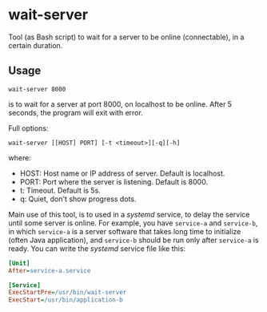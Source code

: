 # wait-server

Tool (as Bash script) to wait for a server to be online (connectable), in a certain duration.

## Usage

```
wait-server 8000
```

is to wait for a server at port 8000, on localhost to be online. After 5 seconds, the program will exit with error.

Full options:

```
wait-server [[HOST] PORT] [-t <timeout>][-q][-h]
```

where:

- HOST: Host name or IP address of server. Default is localhost.
- PORT: Port where the server is listening. Default is 8000.
- t: Timeout. Default is 5s.
- q: Quiet, don't show progress dots.


Main use of this tool, is to used in a _systemd_ service, to delay the service until some server is online. For example, you have `service-a` and `service-b`, in which `service-a` is a server software that takes long time to initialize (often Java application), and `service-b` should be run only after `service-a` is ready. You can write the _systemd_ service file like this:


```ini
[Unit]
After=service-a.service

[Service]
ExecStartPre=/usr/bin/wait-server
ExecStart=/usr/bin/application-b
```
